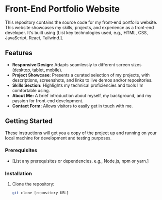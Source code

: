 # Front-End Portfolio Website

This repository contains the source code for my front-end portfolio website. This website showcases my skills, projects, and experience as a front-end developer.  It's built using [List key technologies used, e.g., HTML, CSS, JavaScript, React, Tailwind.].

## Features

* **Responsive Design:**  Adapts seamlessly to different screen sizes (desktop, tablet, mobile).
* **Project Showcase:**  Presents a curated selection of my projects, with descriptions, screenshots, and links to live demos and/or repositories.
* **Skills Section:** Highlights my technical proficiencies and tools I'm comfortable using.
* **About Me:**  A brief introduction about myself, my background, and my passion for front-end development.
* **Contact Form:**  Allows visitors to easily get in touch with me.


## Getting Started

These instructions will get you a copy of the project up and running on your local machine for development and testing purposes.

### Prerequisites

*  [List any prerequisites or dependencies, e.g., Node.js, npm or yarn.]

### Installation

1. Clone the repository:
   ```bash
   git clone [repository URL]
